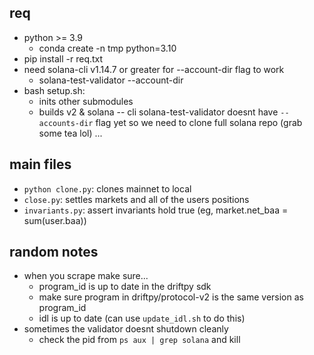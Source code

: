 ## req 
- python >= 3.9
    - conda create -n tmp python=3.10
- pip install -r req.txt
- need solana-cli v1.14.7 or greater for --account-dir flag to work
    - solana-test-validator --account-dir
- bash setup.sh:
    - inits other submodules
    - builds v2 & solana -- cli solana-test-validator doesnt have `--accounts-dir` flag yet so we need to clone full solana repo (grab some tea lol) ... 
    
## main files
- `python clone.py`: clones mainnet to local
- `close.py`: settles markets and all of the users positions
- `invariants.py`: assert invariants hold true (eg, market.net_baa = sum(user.baa))

## random notes
- when you scrape make sure... 
    - program_id is up to date in the driftpy sdk 
    - make sure program in driftpy/protocol-v2 is the same version as program_id 
    - idl is up to date (can use `update_idl.sh` to do this)
- sometimes the validator doesnt shutdown cleanly 
    - check the pid from `ps aux | grep solana` and kill
